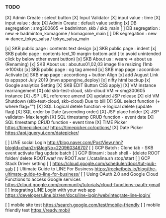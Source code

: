 ### TODO

[X] Admin Create : select button
[X] Input Validator
[X] input value : time
[X] input value : date
[X] Admin Create : default value setting
[x] DB segregation : smg300605 => badminton_skb / skb_main
[ ] DB segregation : new       => badminton_komagome / komagome_main
[ ] DB segregation : new       => dance_tokyo_salsa / tokyo_salsa_main

[x] SKB public page : contents text design
[x] SKB public page : indent
[x] SKB public page : contents text_10 margin-bottom add ( to avoid unintended click by below other event button)
[x] SKB About us  : weare => about us (Renaming)
[x] SKB About us : aboutus01,02,03 image file resizing (1mb =>100kb)
[x] SKB public page : og tag amend
[x] SKB map page : accordion Activate
[x] SKB map page : accordiong + button Align
[x] add August Link to appspot July 2019 (mvn appengine_deploy)
[x] nifty html backup
[x] Google analytics Setting
[X] SKB EDIT Button CSS apply]
[X] VM instance rearrangement 
[X] old skb-test-cloud, skb-cloud VM => smg300605 instance
[X] JSP URL reference amend
[X] updated JSP release
[X] old VM Shutdown   (skb-test-cloud, skb-cloud) Due to bill
[X] SQL select function (+ where flag="") 
[X] SQL Logical detele function => logical delete (update flag)
[X] SQL order by Date (ascending order)
[X] JSP place holder
[X] JSP validator- Max length
[X] SQL timestamp CRUD function - event date
[X] SQL timestamp CRUD function - event time
[X] TIME Picker https://timepicker.co/ https://timepicker.co/options/
[X] Date Picker https://api.jqueryui.com/datepicker/

[ ] LINE social Login http://blog.naver.com/PostView.nhn?blogId=chan2rrj&logNo=220960346707
[ ] GCP Batch : Clone tab - SKB event activate flag update batch
[ ] GCP Bitnami : bash shell - (delete ROOT folder/ delete ROOT.war/ mv ROOT.war /./catalina.sh stop/start 
[ ] GCP Stack Driver setting
[ ] https://cloud.google.com/scheduler/docs/tut-pub-sub
[ ] Ultimate Guide to LINE For Business https://rocketbots.io/blog/the-ultimate-guide-to-line-for-business/
[ ] Using OAuth 2.0 and Google Cloud Functions to access Google services https://cloud.google.com/community/tutorials/cloud-functions-oauth-gmail
[ ] Integrating LINE Login with your web app https://developers.line.biz/en/docs/line-login/web/integrate-line-login/

[ ] mobile site test https://search.google.com/test/mobile-friendly
[ ] mobile friendly test https://ready.mobi/